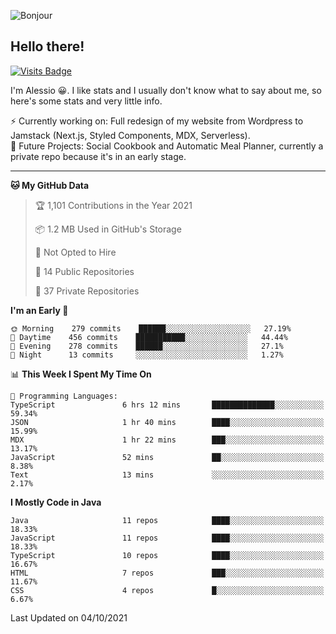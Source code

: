 ![Bonjour](https://i.redd.it/ayih4qogh2a51.png)

## Hello there!
[![Visits Badge](https://badges.pufler.dev/visits/PandaSekh/PandaSekh)](https://alessiofranceschi.me)

I'm Alessio 😀. I like stats and I usually don't know what to say about me, so here's some stats and very little info.

⚡ Currently working on: Full redesign of my website from Wordpress to Jamstack (Next.js, Styled Components, MDX, Serverless).  
🤔 Future Projects: Social Cookbook and Automatic Meal Planner, currently a private repo because it's in an early stage.

---

<!--START_SECTION:waka-->
**🐱 My GitHub Data** 

> 🏆 1,101 Contributions in the Year 2021
 > 
> 📦 1.2 MB Used in GitHub's Storage 
 > 
> 🚫 Not Opted to Hire
 > 
> 📜 14 Public Repositories 
 > 
> 🔑 37 Private Repositories  
 > 
**I'm an Early 🐤** 

```text
🌞 Morning    279 commits    ██████░░░░░░░░░░░░░░░░░░░   27.19% 
🌆 Daytime    456 commits    ███████████░░░░░░░░░░░░░░   44.44% 
🌃 Evening    278 commits    ██████░░░░░░░░░░░░░░░░░░░   27.1% 
🌙 Night      13 commits     ░░░░░░░░░░░░░░░░░░░░░░░░░   1.27%

```


📊 **This Week I Spent My Time On** 

```text
💬 Programming Languages: 
TypeScript               6 hrs 12 mins       ██████████████░░░░░░░░░░░   59.34% 
JSON                     1 hr 40 mins        ████░░░░░░░░░░░░░░░░░░░░░   15.99% 
MDX                      1 hr 22 mins        ███░░░░░░░░░░░░░░░░░░░░░░   13.17% 
JavaScript               52 mins             ██░░░░░░░░░░░░░░░░░░░░░░░   8.38% 
Text                     13 mins             ░░░░░░░░░░░░░░░░░░░░░░░░░   2.17%

```

**I Mostly Code in Java** 

```text
Java                     11 repos            ████░░░░░░░░░░░░░░░░░░░░░   18.33% 
JavaScript               11 repos            ████░░░░░░░░░░░░░░░░░░░░░   18.33% 
TypeScript               10 repos            ████░░░░░░░░░░░░░░░░░░░░░   16.67% 
HTML                     7 repos             ███░░░░░░░░░░░░░░░░░░░░░░   11.67% 
CSS                      4 repos             █░░░░░░░░░░░░░░░░░░░░░░░░   6.67%

```



 Last Updated on 04/10/2021
<!--END_SECTION:waka-->
